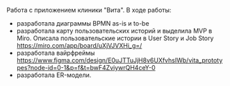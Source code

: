 Работа с приложением клиники "Вита". В ходе работы:

- разработала диаграммы BPMN as-is и to-be
- разработала карту пользовательских историй и выделила MVP в Miro. Описала пользовательские истории в User Story и Job Story https://miro.com/app/board/uXjVJVXHi_g=/
- разработала вайрфреймы https://www.figma.com/design/E0uJTTuJjH8v6UXfvhsIWb/vita_prototypes?node-id=0-1&p=f&t=bwF4ZviywrQH4ceY-0
- разработала ER-модели.
